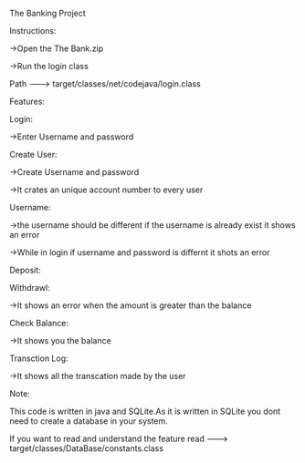 The Banking Project

Instructions:

->Open the The Bank.zip

->Run the login class

Path ---> target/classes/net/codejava/login.class

Features:

Login:

->Enter Username and password

Create User:

->Create Username and password

->It crates an unique account number to every user

Username:

->the username should be different if the username is already exist it shows an error

->While in login if username and password is differnt it shots an error

Deposit:

Withdrawl:

->It shows an error when the amount is greater than the balance

Check Balance:

->It shows you the balance

Transction Log:

->It shows all the transcation made by the user

Note:

This code is written in java and SQLite.As it is written in SQLite you dont need to create a database in your system.

If you want to read and understand the feature read ---> target/classes/DataBase/constants.class
